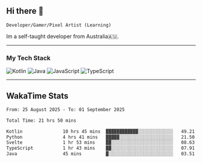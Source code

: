 ## Hi there 👋
`Developer/Gamer/Pixel Artist (Learning)`

Im a self-taught developer from Australia🇦🇺.

---

### My Tech Stack
<img src="https://img.shields.io/badge/kotlin-%230095d5.svg?logo=kotlin&logoColor=white&style=for-the-badge" alt="Kotlin" /> <img src="https://img.shields.io/badge/java-%23ed8b00.svg?logo=openjdk&logoColor=white&style=for-the-badge" alt="Java" /> <img src="https://img.shields.io/badge/javascript-%23323330.svg?logo=javascript&logoColor=%23F7DF1E&style=for-the-badge" alt="JavaScript" /> <img src="https://img.shields.io/badge/typescript-%23007acc.svg?logo=typescript&logoColor=white&style=for-the-badge" alt="TypeScript" />

---
## WakaTime Stats

<!--START_SECTION:waka-->

```txt
From: 25 August 2025 - To: 01 September 2025

Total Time: 21 hrs 50 mins

Kotlin               10 hrs 45 mins  ▓▓▓▓▓▓▓▓▓▓▓▓░░░░░░░░░░░░░   49.21 %
Python               4 hrs 41 mins   ▓▓▓▓▓░░░░░░░░░░░░░░░░░░░░   21.50 %
Svelte               1 hr 53 mins    ▓▓░░░░░░░░░░░░░░░░░░░░░░░   08.63 %
TypeScript           1 hr 43 mins    ▓▓░░░░░░░░░░░░░░░░░░░░░░░   07.91 %
Java                 45 mins         ▓░░░░░░░░░░░░░░░░░░░░░░░░   03.51 %
```

<!--END_SECTION:waka-->